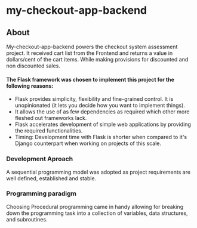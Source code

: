 # my-checkout-app-backend
## About
My-checkout-app-backend powers the checkout system assessment project.
It received cart list from the Frontend and returns a value in dollars/cent of the cart items.
While making provisions for discounted and non discounted sales.

#### The Flask framework was chosen to implement this project for the following reasons:
- Flask provides simplicity, flexibility and fine-grained control. It is unopinionated (it lets you decide how you want to implement things).
- It allows the use of as few dependencies as required which other more fleshed out frameworks lack.
- Flask accelerates development of simple web applications by providing the required functionalities.
- Timing: Development time with Flask is shorter when compared to it's Django counterpart when working on projects of this scale.

### Development Aproach
A sequential programming model was adopted as project requirements are well defined, established and stable.

### Programming paradigm
Choosing Procedural programming came in handy allowing for breaking down the programming task into a collection of variables, data structures, and subroutines.
